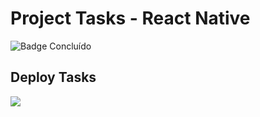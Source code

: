 # Project Tasks - React Native
![Badge Concluído](http://img.shields.io/static/v1?label=STATUS&message=CONCLUÍDO&color=5218e7&style=for-the-badge)

## Deploy Tasks
![](https://github.com/SamaraSilvia81/AppTestReactNative/assets/100232025/188d2ef5-d9fd-4104-9e03-a6d7c524de44)
